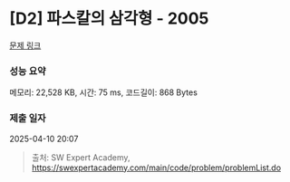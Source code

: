 # [D2] 파스칼의 삼각형 - 2005 

[문제 링크](https://swexpertacademy.com/main/code/problem/problemDetail.do?contestProbId=AV5P0-h6Ak4DFAUq) 

### 성능 요약

메모리: 22,528 KB, 시간: 75 ms, 코드길이: 868 Bytes

### 제출 일자

2025-04-10 20:07



> 출처: SW Expert Academy, https://swexpertacademy.com/main/code/problem/problemList.do